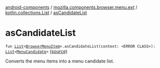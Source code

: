 [android-components](../../index.md) / [mozilla.components.browser.menu.ext](../index.md) / [kotlin.collections.List](index.md) / [asCandidateList](./as-candidate-list.md)

# asCandidateList

`fun `[`List`](https://kotlinlang.org/api/latest/jvm/stdlib/kotlin.collections/-list/index.html)`<`[`BrowserMenuItem`](../../mozilla.components.browser.menu/-browser-menu-item/index.md)`>.asCandidateList(context: <ERROR CLASS>): `[`List`](https://kotlinlang.org/api/latest/jvm/stdlib/kotlin.collections/-list/index.html)`<`[`MenuCandidate`](../../mozilla.components.concept.menu.candidate/-menu-candidate/index.md)`>` [(source)](https://github.com/mozilla-mobile/android-components/blob/master/components/browser/menu/src/main/java/mozilla/components/browser/menu/ext/BrowserMenuItem.kt#L34)

Converts the menu items into a menu candidate list.


